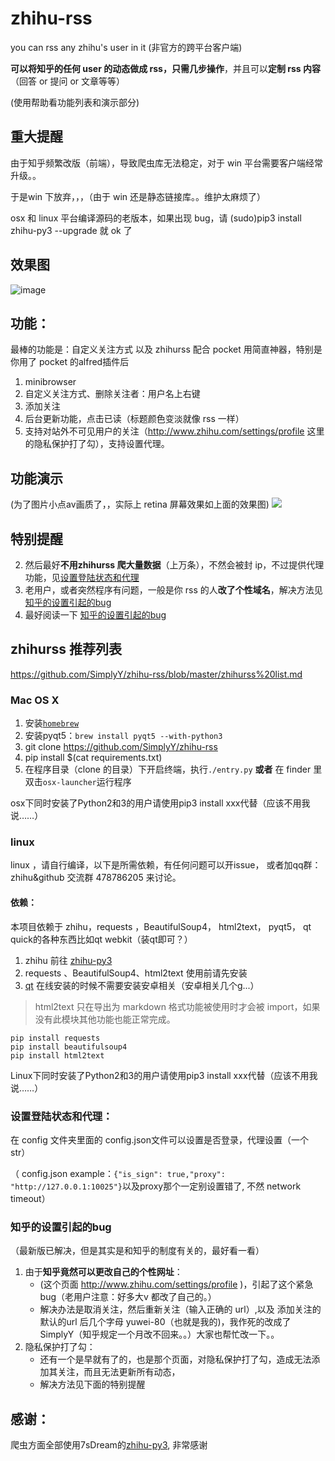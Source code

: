 # zhihu-rss

you can rss any zhihu's user in it
(非官方的跨平台客户端)


**可以将知乎的任何 user 的动态做成 rss，只需几步操作**，并且可以**定制 rss 内容**（回答 or 提问 or 文章等等）

(使用帮助看功能列表和演示部分)

## 重大提醒
由于知乎频繁改版（前端），导致爬虫库无法稳定，对于 win 平台需要客户端经常升级。。

于是win 下放弃，，，（由于 win 还是静态链接库。。维护太麻烦了）

osx 和 linux 平台编译源码的老版本，如果出现 bug，请
(sudo)pip3 install zhihu-py3 --upgrade
就 ok 了

## 效果图
![image](https://cloud.githubusercontent.com/assets/8455579/8877985/1408786a-325b-11e5-8d2c-ecc35cf63ead.png)



## 功能：
最棒的功能是：自定义关注方式
以及 zhihurss 配合 pocket 用简直神器，特别是你用了 pocket 的alfred插件后

1. minibrowser
2. 自定义关注方式、删除关注者：用户名上右键
3. 添加关注
4. 后台更新功能，点击已读（标题颜色变淡就像 rss 一样）
5. 支持对站外不可见用户的关注（http://www.zhihu.com/settings/profile 这里的隐私保护打了勾），支持设置代理。



## 功能演示
(为了图片小点av画质了，，实际上 retina 屏幕效果如上面的效果图)
![](http://img-storage.qiniudn.com/15-7-28/94436942.jpg)


## 特别提醒

2. 然后最好**不用zhihurss 爬大量数据**（上万条），不然会被封 ip，不过提供代理功能，见[设置登陆状态和代理](https://github.com/SimplyY/zhihu-rss#设置登陆状态和代理)
3. 老用户，或者突然程序有问题，一般是你 rss 的人**改了个性域名**，解决方法见 [知乎的设置引起的bug](https://github.com/SimplyY/zhihu-rss#知乎的设置引起的bug)
4. 最好阅读一下 [知乎的设置引起的bug](https://github.com/SimplyY/zhihu-rss#知乎的设置引起的bug)




## zhihurss 推荐列表

https://github.com/SimplyY/zhihu-rss/blob/master/zhihurss%20list.md



### Mac OS X

1. 安装[`homebrew`](http://brew.sh/)
2. 安装pyqt5：`brew install pyqt5 --with-python3`
3. git clone https://github.com/SimplyY/zhihu-rss
4. pip install $(cat requirements.txt)
5. 在程序目录（clone 的目录）下开启终端，执行`./entry.py` **或者** 在 finder 里双击`osx-launcher`运行程序

osx下同时安装了Python2和3的用户请使用pip3 install xxx代替（应该不用我说……）
### linux

linux ，请自行编译，以下是所需依赖，有任何问题可以开issue， 或者加qq群：zhihu&github 交流群 478786205 来讨论。

#### 依赖：

本项目依赖于 zhihu，requests ，BeautifulSoup4， html2text， pyqt5， qt quick的各种东西比如qt webkit（装qt即可？）

1. zhihu 前往 [zhihu-py3](https://github.com/7sDream/zhihu-py3)
2.  requests 、BeautifulSoup4、html2text 使用前请先安装
3. [qt](https://www.qt.io/zh-hans/download-open-source/)  在线安装的时候不需要安装安卓相关（安卓相关几个g...）

> html2text 只在导出为 markdown 格式功能被使用时才会被 import，如果没有此模块其他功能也能正常完成。

```
pip install requests
pip install beautifulsoup4
pip install html2text
```
Linux下同时安装了Python2和3的用户请使用pip3 install xxx代替（应该不用我说……）

### 设置登陆状态和代理：
在 config 文件夹里面的 config.json文件可以设置是否登录，代理设置（一个 str）

（ config.json example：`{"is_sign": true,"proxy": "http://127.0.0.1:10025"}`以及proxy那个一定别设置错了, 不然 network timeout）

### 知乎的设置引起的bug

（最新版已解决，但是其实是和知乎的制度有关的，最好看一看）


1. 由于**知乎竟然可以更改自己的个性网址**：
    - (这个页面 http://www.zhihu.com/settings/profile )，引起了这个紧急 bug（老用户注意：好多大v 都改了自己的。）
    - 解决办法是取消关注，然后重新关注（输入正确的 url）,以及 添加关注的默认的url 后几个字母 yuwei-80（也就是我的)，我作死的改成了 SimplyY（知乎规定一个月改不回来。。）大家也帮忙改一下。。
2. 隐私保护打了勾：
    - 还有一个是早就有了的，也是那个页面，对隐私保护打了勾，造成无法添加其关注，而且无法更新所有动态，
    - 解决方法见下面的特别提醒

## 感谢：

爬虫方面全部使用7sDream的[zhihu-py3](https://github.com/7sDream/zhihu-py3), 非常感谢
